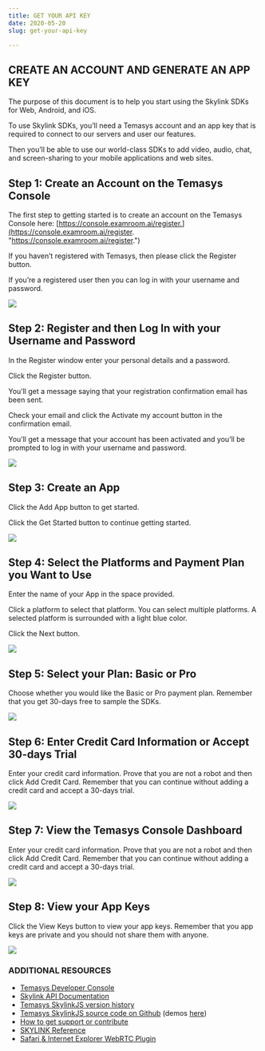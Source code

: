 ```yaml
---
title: GET YOUR API KEY
date: 2020-05-20
slug: get-your-api-key

---
```

## CREATE AN ACCOUNT AND GENERATE AN APP KEY

The purpose of this document is to help you start using the Skylink SDKs for Web, Android, and iOS.

To use Skylink SDKs, you’ll need a Temasys account and an app key that is required to connect to our servers and user our features.

Then you’ll be able to use our world-class SDKs to add video, audio, chat, and screen-sharing to your mobile applications and web sites.

## Step 1: Create an Account on the Temasys Console

The first step to getting started is to create an account on the Temasys Console here: [https://console.examroom.ai/register.](https://console.examroom.ai/register. "https://console.examroom.ai/register.")

If you haven’t registered with Temasys, then please click the Register button.

If you’re a registered user then you can log in with your username and password.

![](/login-console.png)

## Step 2: Register and then Log In with your Username and Password

In the Register window enter your personal details and a password.

Click the Register button.

You’ll get a message saying that your registration confirmation email has been sent.

Check your email and click the Activate my account button in the confirmation email.

You’ll get a message that your account has been activated and you’ll be prompted to log in with your username and password.

![](/register-console.png)

## Step 3: Create an App

Click the Add App button to get started.

Click the Get Started button to continue getting started.

![](/console-addapp.png)

## Step 4: Select the Platforms and Payment Plan you Want to Use

Enter the name of your App in the space provided.

Click a platform to select that platform. You can select multiple platforms. A selected platform is surrounded with a light blue color.

Click the Next button.

![](/console-selectplatform.png)

## Step 5: Select your Plan: Basic or Pro

Choose whether you would like the Basic or Pro payment plan. Remember that you get 30-days free to sample the SDKs.

![](/console-basic-pro.png)

## Step 6: Enter Credit Card Information or Accept 30-days Trial

Enter your credit card information. Prove that you are not a robot and then click Add Credit Card. Remember that you can continue without adding a credit card and accept a 30-days trial.

![](/console-creditcard.png)

## Step 7: View the Temasys Console Dashboard

Enter your credit card information. Prove that you are not a robot and then click Add Credit Card. Remember that you can continue without adding a credit card and accept a 30-days trial.

![](/console-dasghboard.png)

## Step 8: View your App Keys

Click the View Keys button to view your app keys. Remember that you app keys are private and you should not share them with anyone.

![](/console-dasghboard.png)

### ADDITIONAL RESOURCES

* [Temasys Developer Console](https://console.temasys.io/)
* [Skylink API Documentation](https://cdn.temasys.io/skylink/skylinkjs/latest/doc/classes/Skylink.html)
* [Temasys SkylinkJS version history](https://github.com/Temasys/SkylinkJS/releases)
* [Temasys SkylinkJS source code on Github](http://github.com/Temasys/SkylinkJS) (demos [here](https://github.com/Temasys/SkylinkJS/tree/0.6.x/master/demo))
* [How to get support or contribute](https://temasys.io/support)
* [SKYLINK Reference](iosAPIdocumentation.html)
* [Safari & Internet Explorer WebRTC Plugin](webrtc-plugins-safari-IE.html)